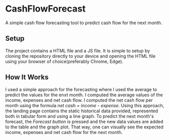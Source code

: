 # CashFlowForecast
A simple cash flow forecasting tool to predict cash flow for the next month.

## Setup
The project contains a HTML file and a JS file. It is simple to setup by cloning the repository directly to your device and opening the HTML file using your browser of choice(preferably Chrome, Edge).

## How It Works
I used a simple approach for the forecasting where I used the average to predict the values for the enxt month. I computed the average values of the income, expenses and net cash flow. I computed the net cash flow per month using the formula _net cash = income - expense_. 
Using this approach, the landing page contains the static historical data provided, represented both in tabular form and using a line graph. To predict the next month's forecast, the *Forecast button* is pressed and the new data values are added to the table and the graph plot. That way, one can visually see the expected income, expenses and net cash flow for the next month.
